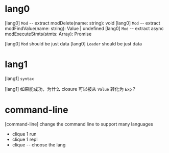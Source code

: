 # lang0

[lang0] `Mod` -- extract  modDelete(name: string): void
[lang0] `Mod` -- extract  modFindValue(name: string): Value | undefined
[lang0] `Mod` -- extract  async modExecuteStmts(stmts: Array<Stmt>): Promise<void>

[lang0] `Mod` should be just data
[lang0] `Loader` should be just data

# lang1

[lang1] `syntax`

[lang1] 如果能成功，为什么 closure 可以被从 `Value` 转化为 `Exp`？

# command-line

[command-line] change the command line to support many languages

- clique 1 run
- clique 1 repl
- clique -- choose the lang
